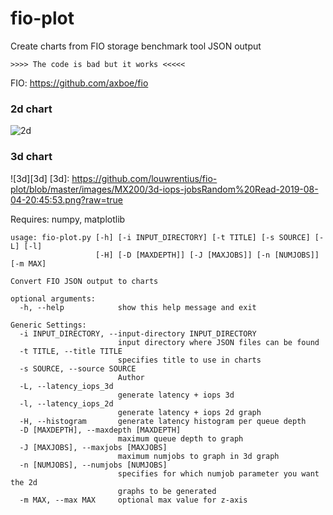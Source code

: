 # fio-plot
Create charts from FIO storage benchmark tool JSON output

    >>>> The code is bad but it works <<<<< 

FIO: https://github.com/axboe/fio

### 2d chart 
![2d][2d]

[2d]: https://github.com/louwrentius/fio-plot/blob/master/images/MX200/randread_iodepth_2019-08-04-20:22:53_1_iops_latency.png?raw=true 

### 3d chart
![3d][3d]
[3d]: https://github.com/louwrentius/fio-plot/blob/master/images/MX200/3d-iops-jobsRandom%20Read-2019-08-04-20:45:53.png?raw=true

Requires: numpy, matplotlib

    usage: fio-plot.py [-h] [-i INPUT_DIRECTORY] [-t TITLE] [-s SOURCE] [-L] [-l]
                       [-H] [-D [MAXDEPTH]] [-J [MAXJOBS]] [-n [NUMJOBS]] [-m MAX]
    
    Convert FIO JSON output to charts
    
    optional arguments:
      -h, --help            show this help message and exit
    
    Generic Settings:
      -i INPUT_DIRECTORY, --input-directory INPUT_DIRECTORY
                            input directory where JSON files can be found
      -t TITLE, --title TITLE
                            specifies title to use in charts
      -s SOURCE, --source SOURCE
                            Author
      -L, --latency_iops_3d
                            generate latency + iops 3d
      -l, --latency_iops_2d
                            generate latency + iops 2d graph
      -H, --histogram       generate latency histogram per queue depth
      -D [MAXDEPTH], --maxdepth [MAXDEPTH]
                            maximum queue depth to graph
      -J [MAXJOBS], --maxjobs [MAXJOBS]
                            maximum numjobs to graph in 3d graph
      -n [NUMJOBS], --numjobs [NUMJOBS]
                            specifies for which numjob parameter you want the 2d
                            graphs to be generated
      -m MAX, --max MAX     optional max value for z-axis
        
